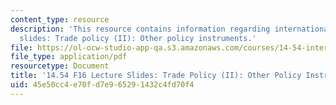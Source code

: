 ```yaml
---
content_type: resource
description: 'This resource contains information regarding international trade lecture
  slides: Trade policy (II): Other policy instruments.'
file: https://ol-ocw-studio-app-qa.s3.amazonaws.com/courses/14-54-international-trade-fall-2016/45e50cc4e70fd7e965291432c4fd70f4_MIT14_54F16_Lecture_21.pdf
file_type: application/pdf
resourcetype: Document
title: '14.54 F16 Lecture Slides: Trade Policy (II): Other Policy Instruments'
uid: 45e50cc4-e70f-d7e9-6529-1432c4fd70f4
---
```

